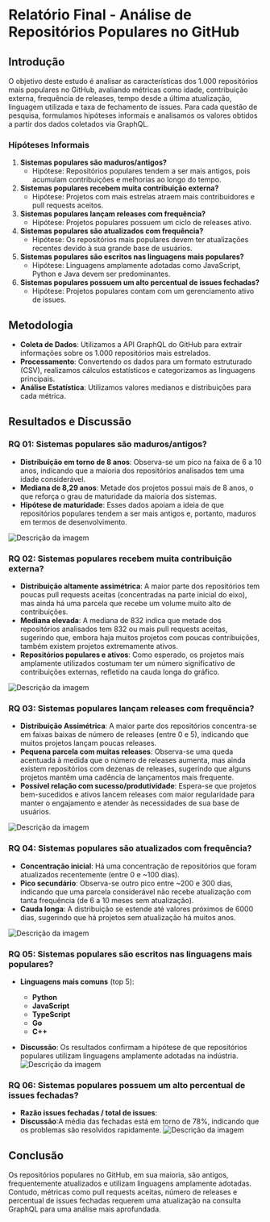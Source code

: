# Relatório Final - Análise de Repositórios Populares no GitHub

## Introdução

O objetivo deste estudo é analisar as características dos 1.000 repositórios mais populares no GitHub, avaliando métricas como idade, contribuição externa, frequência de releases, tempo desde a última atualização, linguagem utilizada e taxa de fechamento de issues. Para cada questão de pesquisa, formulamos hipóteses informais e analisamos os valores obtidos a partir dos dados coletados via GraphQL.

### Hipóteses Informais

1. **Sistemas populares são maduros/antigos?**  
   - Hipótese: Repositórios populares tendem a ser mais antigos, pois acumulam contribuições e melhorias ao longo do tempo.
2. **Sistemas populares recebem muita contribuição externa?**  
   - Hipótese: Projetos com mais estrelas atraem mais contribuidores e pull requests aceitos.
3. **Sistemas populares lançam releases com frequência?**  
   - Hipótese: Projetos populares possuem um ciclo de releases ativo.
4. **Sistemas populares são atualizados com frequência?**  
   - Hipótese: Os repositórios mais populares devem ter atualizações recentes devido à sua grande base de usuários.
5. **Sistemas populares são escritos nas linguagens mais populares?**  
   - Hipótese: Linguagens amplamente adotadas como JavaScript, Python e Java devem ser predominantes.
6. **Sistemas populares possuem um alto percentual de issues fechadas?**  
   - Hipótese: Projetos populares contam com um gerenciamento ativo de issues.

## Metodologia

- **Coleta de Dados**: Utilizamos a API GraphQL do GitHub para extrair informações sobre os 1.000 repositórios mais estrelados.
- **Processamento**: Convertendo os dados para um formato estruturado (CSV), realizamos cálculos estatísticos e categorizamos as linguagens principais.
- **Análise Estatística**: Utilizamos valores medianos e distribuições para cada métrica.

## Resultados e Discussão

### RQ 01: Sistemas populares são maduros/antigos?

- **Distribuição em torno de 8 anos**: Observa-se um pico na faixa de 6 a 10 anos, indicando que a maioria dos repositórios analisados tem uma idade considerável.
- **Mediana de 8,29 anos**: Metade dos projetos possui mais de 8 anos, o que reforça o grau de maturidade da maioria dos sistemas.
- **Hipótese de maturidade**: Esses dados apoiam a ideia de que repositórios populares tendem a ser mais antigos e, portanto, maduros em termos de desenvolvimento.

![Descrição da imagem](image/Grafico01.jpeg)
### RQ 02: Sistemas populares recebem muita contribuição externa?

- **Distribuição altamente assimétrica**: A maior parte dos repositórios tem poucas pull requests aceitas (concentradas na parte inicial do eixo), mas ainda há uma parcela que recebe um volume muito alto de contribuições.
- **Mediana elevada**: A mediana de 832 indica que metade dos repositórios analisados tem 832 ou mais pull requests aceitas, sugerindo que, embora haja muitos projetos com poucas contribuições, também existem projetos extremamente ativos.
- **Repositórios populares e ativos**: Como esperado, os projetos mais amplamente utilizados costumam ter um número significativo de contribuições externas, refletido na cauda longa do gráfico.

![Descrição da imagem](image/Grafico02.jpeg)
### RQ 03: Sistemas populares lançam releases com frequência?

- **Distribuição Assimétrica**: A maior parte dos repositórios concentra-se em faixas baixas de número de releases (entre 0 e 5), indicando que muitos projetos lançam poucas releases.
- **Pequena parcela com muitas releases**: Observa-se uma queda acentuada à medida que o número de releases aumenta, mas ainda existem repositórios com dezenas de releases, sugerindo que alguns projetos mantêm uma cadência de lançamentos mais frequente.
- **Possível relação com sucesso/produtividade**: Espera-se que projetos bem-sucedidos e ativos lancem releases com maior regularidade para manter o engajamento e atender às necessidades de sua base de usuários.

![Descrição da imagem](image/Grafico03.jpeg)
### RQ 04: Sistemas populares são atualizados com frequência?

- **Concentração inicial**: Há uma concentração de repositórios que foram atualizados recentemente (entre 0 e ~100 dias).
- **Pico secundário**: Observa-se outro pico entre ~200 e 300 dias, indicando que uma parcela considerável não recebe atualização com tanta frequência (de 6 a 10 meses sem atualização).
- **Cauda longa**: A distribuição se estende até valores próximos de 6000 dias, sugerindo que há projetos sem atualização há muitos anos.

![Descrição da imagem](image/Grafico004.jpeg)
### RQ 05: Sistemas populares são escritos nas linguagens mais populares?

- **Linguagens mais comuns** (top 5):  
  - **Python**  
  - **JavaScript**  
  - **TypeScript**  
  - **Go**  
  - **C++**  
  
- **Discussão**: Os resultados confirmam a hipótese de que repositórios populares utilizam linguagens amplamente adotadas na indústria.
![Descrição da imagem](image/Grafico05.jpeg)
### RQ 06: Sistemas populares possuem um alto percentual de issues fechadas?

- **Razão issues fechadas / total de issues**: 
- **Discussão**:A média das fechadas está em torno de 78%, indicando que os problemas são resolvidos rapidamente.
![Descrição da imagem](image/Grafico06.jpeg)

## Conclusão

Os repositórios populares no GitHub, em sua maioria, são antigos, frequentemente atualizados e utilizam linguagens amplamente adotadas. Contudo, métricas como pull requests aceitas, número de releases e percentual de issues fechadas requerem uma atualização na consulta GraphQL para uma análise mais aprofundada.
